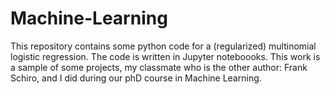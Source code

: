 # Machine-Learning
This repository contains some python code for a (regularized) multinomial logistic regression.
The code is written in Jupyter noteboooks. This work is a sample of some projects, 
my classmate who is the other author: Frank Schiro, and I did during our phD course in Machine Learning.
